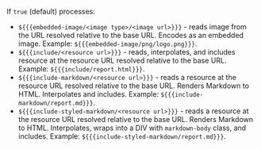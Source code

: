 If ``true`` (default) processes:

* ``${{{embedded-image/<image type>/<image url>}}}`` - reads image from the URL resolved relative to the base URL. Encodes as an embedded image. Example: ``${{{embedded-image/png/logo.png}}}``.
* ``${{{include/<resource url>}}}`` - reads, interpolates, and includes resource at the resource URL resolved relative to the base URL. Example: ``${{{include/report.html}}}``.
* ``${{{include-markdown/<resource url>}}}`` - reads a resource at the resource URL resolved relative to the base URL. Renders Markdown to HTML. Interpolates and includes. Example: ``${{{include-markdown/report.md}}}``.
* ``${{{include-styled-markdown/<resource url>}}}`` - reads a resource at the resource URL resolved relative to the base URL. Renders Markdown to HTML. Interpolates, wraps into a DIV with ``markdown-body`` class, and includes. Example: ``${{{include-styled-markdown/report.md}}}``.
